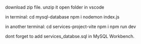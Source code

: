 download zip file. 
unzip it
open folder in vscode

in terminal:
cd mysql-database
npm i
nodemon index.js

in another terminal:
cd services-project-vite
npm i
npm run dev

dont forget to add services_databse.sql in MySQL Workbench.
